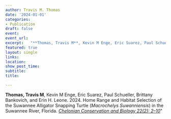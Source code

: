 ```yaml
---
author: Travis M. Thomas
date: '2024-01-01'
categories:
- Publication
draft: false
event: 
event_url: 
excerpt:   "**Thomas, Travis M**, Kevin M Enge, Eric Suarez, Paul Schueller, Brittany Bankovich, and Erin H. Leone. 2024. Home Range and Habitat Selection of the Suwannee Alligator Snapping Turtle (*Macrochelys Suwanniensis*) in the Suwannee River, Florida. [*Chelonian Conservation and Biology 22(2): 2–10*](https://doi.org/10.2744/CCB-1583.1)"
featured: true
layout: single
links:
location: 
show_post_time: 
subtitle:   
title:

---
```



**Thomas, Travis M**, Kevin M Enge, Eric Suarez, Paul Schueller, Brittany Bankovich, and Erin H. Leone. 2024. Home Range and Habitat Selection of the Suwannee Alligator Snapping Turtle (*Macrochelys Suwanniensis*) in the Suwannee River, Florida. [*Chelonian Conservation and Biology 22(2): 2–10*](https://doi.org/10.2744/CCB-1583.1)"





